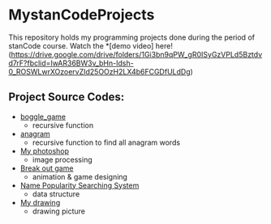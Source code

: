 # MystanCodeProjects

This repository holds my programming projects done during the period of stanCode course.
Watch the *[demo video] here! (https://drive.google.com/drive/folders/1Gi3bn9qPW_gR0ISyGzVPLd5Bztdvd7rF?fbclid=IwAR36BW3v_bHn-Idsh-0_ROSWLwrXOzoervZId25OOzH2LX4b6FCGDfULdDg)

## Project Source Codes:
* [boggle_game](https://github.com/LeeHsuanHsuan/MystanCodeProjects/blob/main/stanCode_Projects/boggle_game_solver/boggle.py)
  * recursive function
* [anagram](https://github.com/LeeHsuanHsuan/MystanCodeProjects/blob/main/stanCode_Projects/boggle_game_solver/anagram.py)
  * recursive function to find all anagram words
* [My photoshop](https://github.com/LeeHsuanHsuan/MystanCodeProjects/blob/main/stanCode_Projects/photoshop/stanCodoshop.py)
  * image processing
* [Break out game](https://github.com/LeeHsuanHsuan/MystanCodeProjects/blob/main/stanCode_Projects/breakout_game/breakout.py)
  * animation & game designing
* [Name Popularity Searching System](https://github.com/LeeHsuanHsuan/MystanCodeProjects/blob/main/stanCode_Projects/name_searching_system/babygraphics.py)
  * data structure
* [My drawing](https://github.com/LeeHsuanHsuan/MystanCodeProjects/blob/main/stanCode_Projects/my_drawing/my_drawing.py)
  * drawing picture
